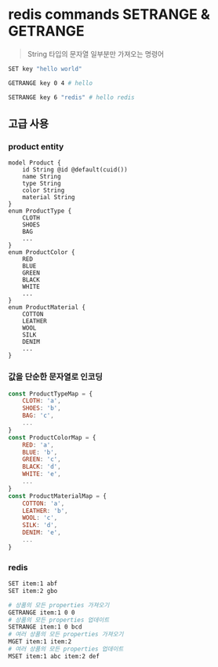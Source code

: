 # redis commands SETRANGE & GETRANGE

> String 타입의 문자열 일부분만 가져오는 명령어

```sh
SET key "hello world"

GETRANGE key 0 4 # hello

SETRANGE key 6 "redis" # hello redis
```

## 고급 사용

### product entity

```prisma
model Product {
    id String @id @default(cuid())
    name String
    type String
    color String
    material String
}
enum ProductType {
    CLOTH
    SHOES
    BAG
    ...
}
enum ProductColor {
    RED
    BLUE
    GREEN
    BLACK
    WHITE
    ...
}
enum ProductMaterial {
    COTTON
    LEATHER
    WOOL
    SILK
    DENIM
    ...
}
```

### 값을 단순한 문자열로 인코딩

```js
const ProductTypeMap = {
    CLOTH: 'a',
    SHOES: 'b',
    BAG: 'c',
    ...
}
const ProductColorMap = {
    RED: 'a',
    BLUE: 'b',
    GREEN: 'c',
    BLACK: 'd',
    WHITE: 'e',
    ...
}
const ProductMaterialMap = {
    COTTON: 'a',
    LEATHER: 'b',
    WOOL: 'c',
    SILK: 'd',
    DENIM: 'e',
    ...
}
```

### redis

```sh
SET item:1 abf
SET item:2 gbo

# 상품의 모든 properties 가져오기
GETRANGE item:1 0 0
# 상품의 모든 properties 업데이트
SETRANGE item:1 0 bcd
# 여러 상품의 모든 properties 가져오기
MGET item:1 item:2
# 여러 상품의 모든 properties 업데이트
MSET item:1 abc item:2 def
```
